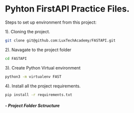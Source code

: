 # Pyhton FirstAPI Practice Files.

Steps to set up environment from this project:

1). Cloning the project.

~~~bash
git clone git@github.com:LuxTechAcademy/FASTAPI.git
~~~

2). Navagate to the project folder

~~~bash
cd FASTAPI
~~~

3). Create Python Virtual environment

~~~bash
python3 -m virtualenv FAST
~~~

4). Install all the project requirements.

~~~bash
pip install -r requirements.txt
~~~

##### - Project Folder Sctructure
